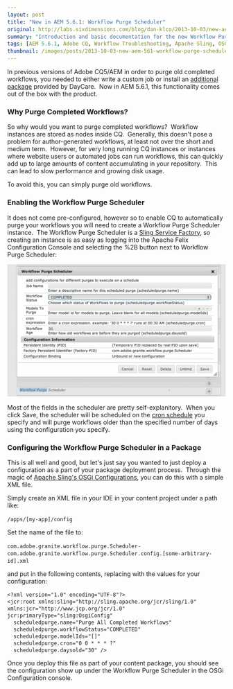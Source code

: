 ```yaml
---
layout: post
title: "New in AEM 5.6.1: Workflow Purge Scheduler"
original: http://labs.sixdimensions.com/blog/dan-klco/2013-10-03/new-aem-561-workflow-purge-scheduler#sthash.wYJzrOLS.dpuf
summary: "Introduction and basic documentation for the new Workflow Purge Scheduler in CQ 5.6.1"
tags: [AEM 5.6.1, Adobe CQ, Workflow Troubleshooting, Apache Sling, OSGi]
thumbnail: /images/posts/2013-10-03-new-aem-561-workflow-purge-scheduler/Workflow-Purge-Scheduler.png
---
```


In previous versions of Adobe CQ5/AEM in order to purge old completed workflows, you needed to either write a custom job or install an [additional package](http://helpx.adobe.com/cq/kb/howtopurgewf.html) provided by DayCare. &nbsp;Now in AEM 5.6.1, this functionality comes out of the box with the product.

### Why Purge Completed Workflows?

So why would you want to purge completed workflows? &nbsp;Workflow instances are stored as nodes inside CQ. &nbsp;Generally, this doesn't pose a problem for author-generated workflows, at least not over the short and medium term. &nbsp;However, for very long running CQ instances or instances where website users or automated jobs can run workflows, this can quickly add up to large amounts of content accumulating in your repository. &nbsp;This can lead to slow performance and growing disk usage.

To avoid this, you can simply purge old workflows.

### Enabling the Workflow Purge Scheduler

It does not come pre-configured, however so to enable CQ to automatically purge your workflows you will need to create a Workflow Purge Scheduler instance. &nbsp;The&nbsp;Workflow Purge Scheduler is a [Sling Service Factory][2], so creating an instance is as easy as logging into the Apache Felix Configuration Console and selecting the %2B button next to&nbsp;Workflow Purge Scheduler:

<img src="/images/posts/2013-10-03-new-aem-561-workflow-purge-scheduler/Workflow-Purge-Scheduler.png" alt="Workflow Purge Scheduler" class="img-responsive" />

Most of the fields in the scheduler are pretty self-explanitory. &nbsp;When you click Save, the scheduler will be scheduled on the [cron schedule][4] you specify and will purge workflows older than the specified number of days using the configuration you specify.

### Configuring the Workflow Purge Scheduler in a Package

This is all well and good, but let's just say you wanted to just deploy a configuration as a part of your package deployment process. &nbsp;Through the magic of [Apache Sling's OSGi Configurations][5], you can do this with a simple XML file.

Simply create an XML file in your IDE in your content project under a path like:

`/apps/[my-app]/config`

Set the name of the file to:

`com.adobe.granite.workflow.purge.Scheduler-com.adobe.granite.workflow.purge.Scheduler.config.[some-arbitrary-id].xml`

and put in the following contents, replacing with the values for your configuration:


    <?xml version="1.0" encoding="UTF-8"?>
    <jcr:root xmlns:sling="http://sling.apache.org/jcr/sling/1.0" xmlns:jcr="http://www.jcp.org/jcr/1.0" jcr:primaryType="sling:OsgiConfig"
      scheduledpurge.name="Purge All Completed Workflows"
      scheduledpurge.workflowStatus="COMPLETED"
      scheduledpurge.modelIds="[]"
      scheduledpurge.cron="0 0 * * * ?"
      scheduledpurge.daysold="30" />

Once you deploy this file as part of your content package, you should see the configuration show up under the&nbsp;Workflow Purge Scheduler in the OSGi Configuration console.
 
   [2]: /posts/2013/08/27/service-boss-level-service-factories

   [4]: http://quartz-scheduler.org/documentation/quartz-1.x/tutorials/crontrigger
   [5]: http://dev.day.com/docs/en/cq/current/deploying/configuring_osgi.html#OSGi%20Configuration%20in%20the%20Repository
  
